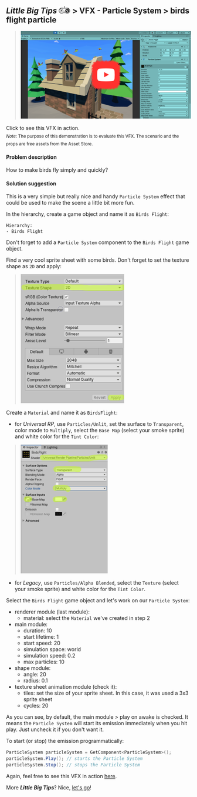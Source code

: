## _**Little Big Tips**_ ![Joystick](https://raw.githubusercontent.com/alissin/alissin.github.io/master/images/joystick.png) > VFX - Particle System > birds flight particle

> [![birds flight particle](./birds-flight-particle_small.png)](https://youtu.be/SWL6ucZqXFw)

Click to see this VFX in action.<br/>
<sub>_Note_: The purpose of this demonstration is to evaluate this VFX. The scenario and the props are free assets from the Asset Store.</sub>

#### Problem description
How to make birds fly simply and quickly?

#### Solution suggestion
This is a very simple but really nice and handy `Particle System` effect that could be used to make the scene a little bit more fun.

In the hierarchy, create a game object and name it as `Birds Flight`:

```
Hierarchy:
- Birds Flight
```

Don't forget to add a `Particle System` component to the `Birds Flight` game object.

Find a very cool sprite sheet with some birds. Don't forget to set the texture shape as `2D` and apply:

> ![2d-texture](../_common-images/2d-texture.png)

Create a `Material` and name it as `BirdsFlight`:
* for _Universal RP_, use `Particles/Unlit`, set the surface to `Transparent`, color mode to `Multiply`, select the `Base Map` (select your smoke sprite) and white color for the `Tint Color`:

> ![material](./material.png)

* for _Legacy_, use `Particles/Alpha Blended`, select the `Texture` (select your smoke sprite) and white color for the `Tint Color`.

Select the `Birds Flight` game object and let's work on our `Particle System`:
* renderer module (last module):
    * material: select the `Material` we've created in step 2
* main module:
    * duration: 10
    * start lifetime: 1
    * start speed: 20
    * simulation space: world
    * simulation speed: 0.2
    * max particles: 10
* shape module:
    * angle: 20
    * radius: 0.1
* texture sheet animation module (check it):
    * tiles: set the size of your sprite sheet. In this case, it was used a 3x3 sprite sheet
    * cycles: 20

As you can see, by default, the main module > play on awake is checked. It means the `Particle System` will start its emission immediately when you hit play. Just uncheck it if you don't want it.

To start (or stop) the emission programmatically:

```csharp
ParticleSystem particleSystem = GetComponent<ParticleSystem>();
particleSystem.Play(); // starts the Particle System
particleSystem.Stop(); // stops the Particle System
```

Again, feel free to see this VFX in action [here](https://youtu.be/SWL6ucZqXFw).

More _**Little Big Tips**_? Nice, [let's go](https://github.com/alissin/little-big-tips)!